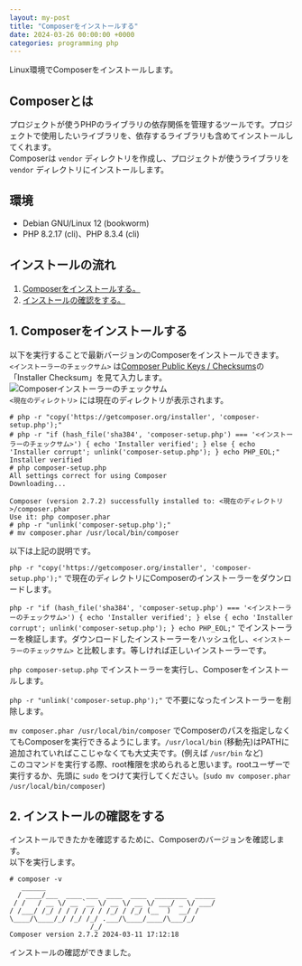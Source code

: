 ```yaml
---
layout: my-post
title: "Composerをインストールする"
date: 2024-03-26 00:00:00 +0000
categories: programming php
---
```


Linux環境でComposerをインストールします。

## Composerとは
プロジェクトが使うPHPのライブラリの依存関係を管理するツールです。プロジェクトで使用したいライブラリを、依存するライブラリも含めてインストールしてくれます。  
Composerは `vendor` ディレクトリを作成し、プロジェクトが使うライブラリを `vendor` ディレクトリにインストールします。

## 環境
- Debian GNU/Linux 12 (bookworm)
- PHP 8.2.17 (cli)、PHP 8.3.4 (cli)

## インストールの流れ
1. [Composerをインストールする。](#1-composerをインストールする)
3. [インストールの確認をする。](#2-インストールの確認をする)

## 1. Composerをインストールする
以下を実行することで最新バージョンのComposerをインストールできます。  
`<インストーラーのチェックサム>` は[Composer Public Keys / Checksums](https://composer.github.io/pubkeys.html)の「Installer Checksum」を見て入力します。  
![Composerインストーラーのチェックサム](/assets/images/programming/php/installing-composer-on-linux/image1.png "Composerインストーラーのチェックサム")  
`<現在のディレクトリ>` には現在のディレクトリが表示されます。
```
# php -r "copy('https://getcomposer.org/installer', 'composer-setup.php');"
# php -r "if (hash_file('sha384', 'composer-setup.php') === '<インストーラーのチェックサム>') { echo 'Installer verified'; } else { echo 'Installer corrupt'; unlink('composer-setup.php'); } echo PHP_EOL;"
Installer verified
# php composer-setup.php
All settings correct for using Composer
Downloading...

Composer (version 2.7.2) successfully installed to: <現在のディレクトリ>/composer.phar
Use it: php composer.phar
# php -r "unlink('composer-setup.php');"
# mv composer.phar /usr/local/bin/composer
```
以下は上記の説明です。

`php -r "copy('https://getcomposer.org/installer', 'composer-setup.php');"` で現在のディレクトリにComposerのインストーラーをダウンロードします。

`php -r "if (hash_file('sha384', 'composer-setup.php') === '<インストーラーのチェックサム>') { echo 'Installer verified'; } else { echo 'Installer corrupt'; unlink('composer-setup.php'); } echo PHP_EOL;"` でインストーラーを検証します。ダウンロードしたインストーラーをハッシュ化し、`<インストーラーのチェックサム>` と比較します。等しければ正しいインストーラーです。

`php composer-setup.php` でインストーラーを実行し、Composerをインストールします。

`php -r "unlink('composer-setup.php');"` で不要になったインストーラーを削除します。

`mv composer.phar /usr/local/bin/composer` でComposerのパスを指定しなくてもComposerを実行できるようにします。`/usr/local/bin` (移動先)はPATHに追加されていればここじゃなくても大丈夫です。(例えば `/usr/bin` など)  
このコマンドを実行する際、root権限を求められると思います。rootユーザーで実行するか、先頭に `sudo` をつけて実行してください。(`sudo mv composer.phar /usr/local/bin/composer`)

## 2. インストールの確認をする
インストールできたかを確認するために、Composerのバージョンを確認します。  
以下を実行します。
```
# composer -v
   ______
  / ____/___  ____ ___  ____  ____  ________  _____
 / /   / __ \/ __ `__ \/ __ \/ __ \/ ___/ _ \/ ___/
/ /___/ /_/ / / / / / / /_/ / /_/ (__  )  __/ /
\____/\____/_/ /_/ /_/ .___/\____/____/\___/_/
                    /_/
Composer version 2.7.2 2024-03-11 17:12:18
```
インストールの確認ができました。
